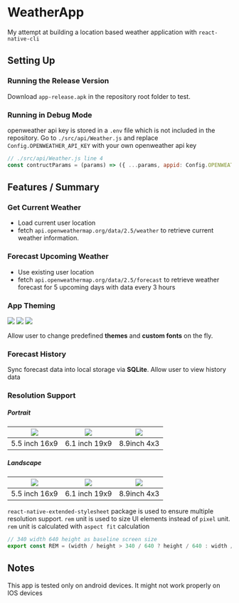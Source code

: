# WeatherApp

My attempt at building a location based weather application with `react-native-cli`

## Setting Up

### Running the Release Version
Download `app-release.apk` in the repository root folder to test.
### Running in Debug Mode
openweather api key is stored in a `.env` file which is not included in the repository. Go to `./src/api/Weather.js` and replace `Config.OPENWEATHER_API_KEY` with your own openweather api key
```js
// ./src/api/Weather.js line 4
const contructParams = (params) => ({ ...params, appid: Config.OPENWEATHER_API_KEY })
```

## Features / Summary

### Get Current Weather
-	Load current user location
-	fetch `api.openweathermap.org/data/2.5/weather` to retrieve current weather information.

### Forecast Upcoming Weather
-	Use existing user location
-	fetch `api.openweathermap.org/data/2.5/forecast` to retrieve weather forecast for 5 upcoming days with data every 3 hours 

### App Theming
![](https://imgur.com/Jpv1aqmm.jpg) ![](https://imgur.com/WtcMrB6m.jpg) ![](https://imgur.com/vrEclHbm.jpg)

Allow user to change predefined **themes** and **custom fonts** on the fly.

### Forecast History
Sync forecast data into local storage via **SQLite**. Allow user to view history data

### Resolution Support

##### Portrait
| ![](https://imgur.com/hwzt5ei.jpg)  |	![](https://imgur.com/I7y9MHw.jpg)	|![](https://imgur.com/GVOsKCa.jpg)|
|:---:|:---:|:---:|
| 5.5 inch 16x9  | 6.1 inch 19x9 | 8.9inch 4x3 |

##### Landscape
| ![](https://imgur.com/TYH7OlN.jpg)  |	![](https://i.imgur.com/Squc2LH.jpg)	|![](https://imgur.com/3W7TtzR.jpg)|
|:---:|:---:|:---:|
| 5.5 inch 16x9  | 6.1 inch 19x9 | 8.9inch 4x3 |

`react-native-extended-stylesheet` package is used to ensure multiple resolution support. `rem` unit is used to size UI elements instead of `pixel` unit. `rem` unit is calculated with `aspect fit` calculation 
```js
// 340 width 640 height as baseline screen size
export const REM = (width / height > 340 / 640 ? height / 640 : width / 340);
```

## Notes
This app is tested only on android devices. It might not work properly on IOS devices

